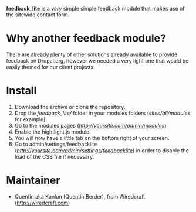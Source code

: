 **feedback_lite** is a *very* simple simple feedback module that makes use of the sitewide contact form.

# Why another feedback module?

There are already plenty of other solutions already available to provide feedback on Drupal.org, however we needed a very light one that would be easily themed for our client projects.

# Install

1. Download the archive or clone the repository.
1. Drop the *feedback_lite/* folder in your modules folders (*sites/all/modules* for example)
1. Go to the modules pages (*http://yoursite.com/admin/modules*)
1. Enable the hightlight.js module.
1. You will now have a little tab on the bottom right of your screen.
1. Go to admin/settings/feedbacklite (*http://yoursite.com/admin/settings/feedbacklite*) in order to disable the load of the CSS file if necessary.

# Maintainer

- Quentin aka Kunlun (Quentin Berder), from Wiredcraft (http://wiredcraft.com)